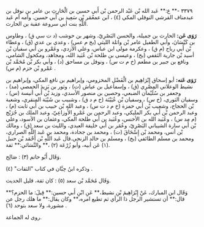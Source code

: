 ٣٣٧٩ -** ع:** عَبد الله بْن عَبْد الرحمن بْن أَبي حسين بن الْحَارِثِ بن عامر بن نوفل بن عبدمناف القرشي النوفلي المكي (٤) ، ابن عمعُمَر بْنِ سَعِيد بن أَبي حسين. وأمه أم عَبد اللَّهِ بنت أبي سروعة عقبة بن الحارث.

**رَوَى عَن:** الحارث بن جميلة، والحسن البَصْرِيّ، وشهر بن حوشب (د ت سي ق) ، وطاوس بن كَيْسَانَ، وأبي الطفيل عامر بْن واثلة الليثي (بخ م عس) ، وعدي بن عدي (ق) ، وعطاء بْن أَبي رباح (م ق) ، وعكرمة مولى ابن عباس، وعلي الأزدي، وعَمْرو بن أَبي سفيان بْن أسيد بْن جارية الثقفي (بخ) ، وعيسى بن طلحة بْن عُبَيد الله، ومجاهد، ومكحول الشامي، ونافع بن جبير بن مطعم (خ م ت س) ، ونوفل بن مساحق (د) ، وأبي بكر بْن مُحَمَّد بْن عَمْرو بْن حزم (م س) .

**رَوَى عَنه:** أبو إسحاق إِبْرَاهِيم بن الْفَضْلِ المخزومي، وإبراهيم بن نافع المكي، وإبراهيم بن نشيط الوعلاني المِصْرِي (ق) ، وإسماعيل بن عياش (ت) ، وثور بن يَزِيدَ الحمصي (مد) ، وجعفر بن سُلَيْمان الضبعي، وحصين بن منصور الأسدي، وزيد بْن أَبي أنيسة (س) ، وسفيان الثوري، (خ س) ، وسفيان بْن عُيَيْنَة (خ م د ق) ، وشبيب بن شَيْبَة المنقري، وشعبة بْن الحجاج، وشعيب بْن أَبي حمزة (خ م د ت س) ، وعبد الله بْن حبيب بن أَبي ثابت (م) ، وعبد الرحمن بْن أَبي بكر المليكي، وعبد الرحمن بن عَمْرو الأَوزاعِيّ، وعبد الملك بن جُرَيْج (م مد س) ، وعُبَيد الله بن الأخنس، وعُبَيد بن أَبي طلحة المكي، وعثمان بن الأسود، وعلي بْن أَبي سارة الشيباني البَصْرِيّ، وعُمَر بن أَبي خليفة العبدي، والليث بن سعد (ق) ، ومالك بْن أنس، ومحمد بْن إِسْحَاقَ (ت) ، ومحمد بن جحادة، ومحمد بن عَبد اللَّهِ الصراري، ومحمد بن مسلم الطائفي (بخ) ، ومسلم بن خالد الزنجي.قال عَبد اللَّهِ بْن أَحْمَد بْن حنبل (١) عَن أبيه، وأبو زُرْعَة (٢) ،** والنَّسَائي:** ثقة.

وَقَال أَبُو حاتم (٣) : صَالِح.

وذكره ابنُ حِبَّان في كتاب "الثقات" (٤) .

وَقَال مُحَمَّد بْن سعد (٥) : كان ثقة، قليل الحديث.

وَقَال ابن المبارك، عَنْ إِبْرَاهِيمَ بْنِ نشيط،** عَنِ ابْنِ أَبي حسين:** قِيلَ: ما الحزم؟** قال:** أن تستشير الرجل ذا الرأي ثم تطيع امره،** وكان يقال:** ما هلك رجل عن مشورة، ولا سعد بتوحد (٦) .

روى له الجماعة.